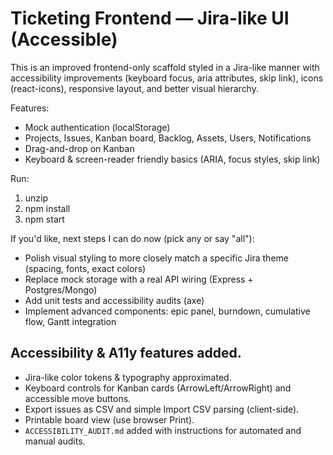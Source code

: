 
# Ticketing Frontend — Jira-like UI (Accessible)

This is an improved frontend-only scaffold styled in a Jira-like manner with accessibility improvements (keyboard focus, aria attributes, skip link), icons (react-icons), responsive layout, and better visual hierarchy.

Features:
- Mock authentication (localStorage)
- Projects, Issues, Kanban board, Backlog, Assets, Users, Notifications
- Drag-and-drop on Kanban
- Keyboard & screen-reader friendly basics (ARIA, focus styles, skip link)

Run:
1. unzip
2. npm install
3. npm start

If you'd like, next steps I can do now (pick any or say "all"):
- Polish visual styling to more closely match a specific Jira theme (spacing, fonts, exact colors)
- Replace mock storage with a real API wiring (Express + Postgres/Mongo)
- Add unit tests and accessibility audits (axe)
- Implement advanced components: epic panel, burndown, cumulative flow, Gantt integration


## Accessibility & A11y features added.

- Jira-like color tokens & typography approximated.
- Keyboard controls for Kanban cards (ArrowLeft/ArrowRight) and accessible move buttons.
- Export issues as CSV and simple Import CSV parsing (client-side).
- Printable board view (use browser Print).
- `ACCESSIBILITY_AUDIT.md` added with instructions for automated and manual audits.
